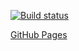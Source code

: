 [![Build status](https://ci.appveyor.com/api/projects/status/fsuhvffdat2uwrn5?svg=true)](https://ci.appveyor.com/project/ruslanraindrop/ahj1-1)

[GitHub Pages](https://ruslanraindrop.github.io/ahj1.1/)